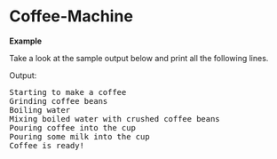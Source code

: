 # Coffee-Machine

<b>Example</b>

Take a look at the sample output below and print all the following lines.

Output:

<pre>
Starting to make a coffee
Grinding coffee beans
Boiling water
Mixing boiled water with crushed coffee beans
Pouring coffee into the cup
Pouring some milk into the cup
Coffee is ready!
</pre>